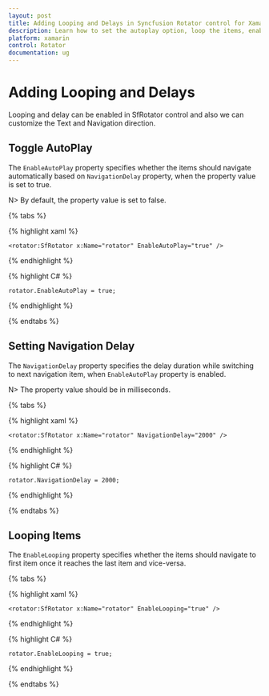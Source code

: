 ```yaml
---
layout: post
title: Adding Looping and Delays in Syncfusion Rotator control for Xamarin.Forms 
description: Learn how to set the autoplay option, loop the items, enable Text Area  and choose the navigation direction in Rotator control for Xamarin.Forms
platform: xamarin 
control: Rotator
documentation: ug
---
```


# Adding Looping and Delays

Looping and delay can be enabled in SfRotator control and also we can customize the Text and Navigation direction.

## Toggle AutoPlay

The `EnableAutoPlay` property specifies whether the items should navigate automatically based on `NavigationDelay` property, when the property value is set to true.

N> By default, the property value is set to false.

{% tabs %}

{% highlight xaml %}

	<rotator:SfRotator x:Name="rotator" EnableAutoPlay="true" />
	
{% endhighlight %}

{% highlight C# %}

	rotator.EnableAutoPlay = true;

{% endhighlight %}

{% endtabs %}

## Setting Navigation Delay

The `NavigationDelay` property specifies the delay duration while switching to next navigation item, when `EnableAutoPlay` property is enabled.

N> The property value should be in milliseconds.

{% tabs %}

{% highlight xaml %}

	<rotator:SfRotator x:Name="rotator" NavigationDelay="2000" />
	
{% endhighlight %}

{% highlight C# %}

	rotator.NavigationDelay = 2000;

{% endhighlight %}

{% endtabs %}

## Looping Items

The `EnableLooping` property specifies whether the items should navigate to first item once it reaches the last item and vice-versa.

{% tabs %}

{% highlight xaml %}

	<rotator:SfRotator x:Name="rotator" EnableLooping="true" />
	
{% endhighlight %}

{% highlight C# %}

	rotator.EnableLooping = true;

{% endhighlight %}

{% endtabs %}



